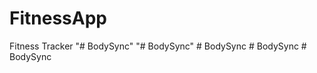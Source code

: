 # FitnessApp
 Fitness Tracker
"# BodySync" 
"# BodySync" 
#   B o d y S y n c  
 #   B o d y S y n c  
 #   B o d y S y n c  
 
